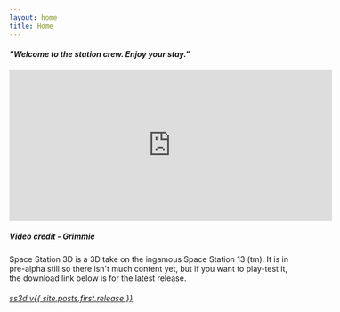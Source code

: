 ```yaml
---
layout: home
title: Home
---
```

<centred><h4><i>"Welcome to the station crew. Enjoy your stay."</i></h4></centred>

<div>
    <iframe class="video" width="580px" height="272px" src="https://www.youtube-nocookie.com/embed/uzLdgxOBPrc" frameborder="0" allow="accelerometer; autoplay; encrypted-media; gyroscope; picture-in-picture" allowfullscreen></iframe>
    <h5><i>Video credit - Grimmie</i></h5>
</div>

Space Station 3D is a 3D take on the ingamous Space Station 13 (tm). It is in pre-alpha still so there isn't much content yet, but if you want to play-test it, the download link below is for the latest release.

<centred>
    <h6>
        <u><a href="{{ site.github_url }}/SS3D/releases/download/{{ site.posts.first.release }}/SS3D_{{ site.posts.first.release }}.zip" target="_blank">ss3d v{{ site.posts.first.release }}</a></u>
    </h6>
</centred>
